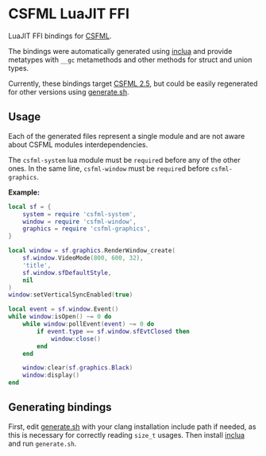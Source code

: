 # CSFML LuaJIT FFI
LuaJIT FFI bindings for [CSFML](https://github.com/SFML/CSFML).

The bindings were automatically generated using [inclua](https://github.com/gilzoide/inclua)
and provide metatypes with `__gc` metamethods and other methods for struct and union types.

Currently, these bindings target [CSFML 2.5](https://github.com/SFML/CSFML/tree/2.5),
but could be easily regenerated for other versions using [generate.sh](#generating-bindings).

## Usage
Each of the generated files represent a single module and are not aware about
CSFML modules interdependencies.

The `csfml-system` lua module must be `require`d before any of the other ones.
In the same line, `csfml-window` must be `require`d before `csfml-graphics`.

**Example:**

```lua
local sf = {
    system = require 'csfml-system',
    window = require 'csfml-window',
    graphics = require 'csfml-graphics',
}

local window = sf.graphics.RenderWindow_create(
    sf.window.VideoMode(800, 600, 32),
    'title',
    sf.window.sfDefaultStyle,
    nil
)
window:setVerticalSyncEnabled(true)

local event = sf.window.Event()
while window:isOpen() ~= 0 do
    while window:pollEvent(event) ~= 0 do
        if event.type == sf.window.sfEvtClosed then
            window:close()
        end
    end

    window:clear(sf.graphics.Black)
    window:display()
end
```


## Generating bindings
First, edit [generate.sh](generate.sh) with your clang installation include
path if needed, as this is necessary for correctly reading `size_t` usages.
Then install [inclua](https://pypi.org/project/inclua/) and run `generate.sh`.

